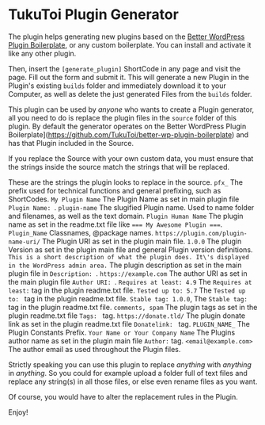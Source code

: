 # TukuToi Plugin Generator

The plugin helps generating new plugins based on the [Better WordPress Plugin Boilerplate](https://github.com/TukuToi/better-wp-plugin-boilerplate), or any custom boilerplate. You can install and activate it like any other plugin.

Then, insert the `[generate_plugin]` ShortCode in any page and visit the page.
Fill out the form and submit it.
This will generate a new Plugin in the Plugin's existing `builds` folder and immediately download it to your Computer, as well as delete the just generated Files from the `builds` folder.

This plugin can be used by *anyone* who wants to create a Plugin generator, all you need to do is replace the plugin files in the `source` folder of this plugin.
By default the generator operates on the Better WordPress Plugin Boilerplate](https://github.com/TukuToi/better-wp-plugin-boilerplate) and has that Plugin included in the Source.

If you replace the Source with your own custom data, you must ensure that the strings inside the source match the strings that will be replaced.

These are the strings the plugin looks to replace in the source.
`pfx_` The prefix used for technical functions and general prefixing, such as ShortCodes.
`My Plugin Name` The Plugin Name as set in main plugin file `Plugin Name: `.
`plugin-name` The slugified Plugin name. Used to name folder and filenames, as well as the text domain.
`Plugin Human Name` The plugin name as set in the readme.txt file like `=== My Awesome Plugin ===`.
`Plugin_Name` Classnames, @package names.
`https://plugin.com/plugin-name-uri/` The Plugin URI as set in the plugin main file.
`1.0.0` The plugin Version as set in the plugin main file and general Plugin version definitions.
`This is a short description of what the plugin does. It\'s displayed in the WordPress admin area.` The plugin description as set in the main plugin file  in `Description: `.
`https://example.com` The author URI as set in the main plugin file `Author URI: `.
`Requires at least: 4.9` The `Requires at least:` tag in the plugin readme.txt file.
`Tested up to: 5.7` The `Tested up to: ` tag in the plugin readme.txt file.
`Stable tag: 1.0.0`, The `Stable tag: ` tag in the plugin readme.txt file.
`comments, spam` The plugin tags as set in the plugin readme.txt file `Tags: ` tag.
`https://donate.tld/` The plugin donate link as set in the plugin readme.txt file `Donatelink: ` tag.
`PLUGIN_NAME_` The Plugin Constants Prefix.
`Your Name or Your Company Name` The Plugins author name as set in the plugin main file `Author:` tag.
`<email@example.com>` The author email as used throughout the Plugin files.

Strictly speaking you can use this plugin to replace *anything* with *anything* in *anything*.
So you could for example upload a folder full of text files and replace any string(s) in all those files, or else even rename files as you want. 

Of course, you would have to alter the replacement rules in the Plugin.

Enjoy! 
